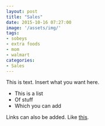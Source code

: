```yaml
---
layout: post
title: "Sales"
date: 2015-10-16 07:27:00
image: '/assets/img/'
tags:
- sobeys 
- extra foods
- mom
- walmart
categories:
- Sales
---
```


This is text. Insert what you want here.

- This is a list
- Of stuff
- Which you can add

Links can also be added. Like [this](http://google.ca).

